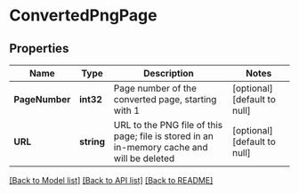 # ConvertedPngPage

## Properties
Name | Type | Description | Notes
------------ | ------------- | ------------- | -------------
**PageNumber** | **int32** | Page number of the converted page, starting with 1 | [optional] [default to null]
**URL** | **string** | URL to the PNG file of this page; file is stored in an in-memory cache and will be deleted | [optional] [default to null]

[[Back to Model list]](../README.md#documentation-for-models) [[Back to API list]](../README.md#documentation-for-api-endpoints) [[Back to README]](../README.md)


